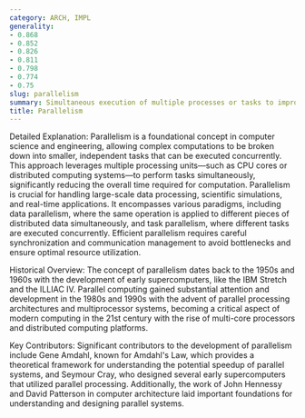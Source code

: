 ```yaml
---
category: ARCH, IMPL
generality:
- 0.868
- 0.852
- 0.826
- 0.811
- 0.798
- 0.774
- 0.75
slug: parallelism
summary: Simultaneous execution of multiple processes or tasks to improve performance and efficiency.
title: Parallelism
---
```


Detailed Explanation:
Parallelism is a foundational concept in computer science and engineering, allowing complex computations to be broken down into smaller, independent tasks that can be executed concurrently. This approach leverages multiple processing units—such as CPU cores or distributed computing systems—to perform tasks simultaneously, significantly reducing the overall time required for computation. Parallelism is crucial for handling large-scale data processing, scientific simulations, and real-time applications. It encompasses various paradigms, including data parallelism, where the same operation is applied to different pieces of distributed data simultaneously, and task parallelism, where different tasks are executed concurrently. Efficient parallelism requires careful synchronization and communication management to avoid bottlenecks and ensure optimal resource utilization.

Historical Overview:
The concept of parallelism dates back to the 1950s and 1960s with the development of early supercomputers, like the IBM Stretch and the ILLIAC IV. Parallel computing gained substantial attention and development in the 1980s and 1990s with the advent of parallel processing architectures and multiprocessor systems, becoming a critical aspect of modern computing in the 21st century with the rise of multi-core processors and distributed computing platforms.

Key Contributors:
Significant contributors to the development of parallelism include Gene Amdahl, known for Amdahl's Law, which provides a theoretical framework for understanding the potential speedup of parallel systems, and Seymour Cray, who designed several early supercomputers that utilized parallel processing. Additionally, the work of John Hennessy and David Patterson in computer architecture laid important foundations for understanding and designing parallel systems.